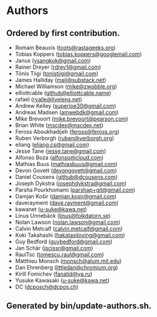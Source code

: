 # Authors

## Ordered by first contribution.

* Romain Beauxis \(toots@rastageeks.org\)
* Tobias Koppers \(tobias.koppers@googlemail.com\)
* Janus \(ysangkok@gmail.com\)
* Rainer Dreyer \(rdrey1@gmail.com\)
* Tõnis Tiigi \(tonistiigi@gmail.com\)
* James Halliday \(mail@substack.net\)
* Michael Williamson \(mike@zwobble.org\)
* elliottcable \(github@elliottcable.name\)
* rafael \(rvalle@livelens.net\)
* Andrew Kelley \(superjoe30@gmail.com\)
* Andreas Madsen \(amwebdk@gmail.com\)
* Mike Brevoort \(mike.brevoort@pearson.com\)
* Brian White \(mscdex@mscdex.net\)
* Feross Aboukhadijeh \(feross@feross.org\)
* Ruben Verborgh \(ruben@verborgh.org\)
* eliang \(eliang.cs@gmail.com\)
* Jesse Tane \(jesse.tane@gmail.com\)
* Alfonso Boza \(alfonso@cloud.com\)
* Mathias Buus \(mathiasbuus@gmail.com\)
* Devon Govett \(devongovett@gmail.com\)
* Daniel Cousens \(github@dcousens.com\)
* Joseph Dykstra \(josephdykstra@gmail.com\)
* Parsha Pourkhomami \(parshap+git@gmail.com\)
* Damjan Košir \(damjan.kosir@gmail.com\)
* daverayment \(dave.rayment@gmail.com\)
* kawanet \(u-suke@kawa.net\)
* Linus Unnebäck \(linus@folkdatorn.se\)
* Nolan Lawson \(nolan.lawson@gmail.com\)
* Calvin Metcalf \(calvin.metcalf@gmail.com\)
* Koki Takahashi \(hakatasiloving@gmail.com\)
* Guy Bedford \(guybedford@gmail.com\)
* Jan Schär \(jscissr@gmail.com\)
* RaulTsc \(tomescu.raul@gmail.com\)
* Matthieu Monsch \(monsch@alum.mit.edu\)
* Dan Ehrenberg \(littledan@chromium.org\)
* Kirill Fomichev \(fanatid@ya.ru\)
* Yusuke Kawasaki \(u-suke@kawa.net\)
* DC \(dcposch@dcpos.ch\)

## Generated by bin/update-authors.sh.

